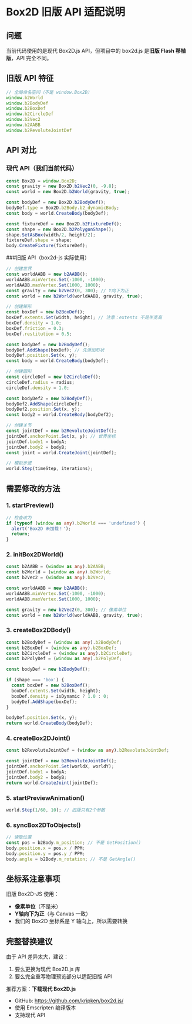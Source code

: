# Box2D 旧版 API 适配说明

## 问题
当前代码使用的是现代 Box2D.js API，但项目中的 box2d.js 是**旧版 Flash 移植版**，API 完全不同。

## 旧版 API 特征
```javascript
// 全局命名空间（不是 window.Box2D）
window.b2World
window.b2BodyDef  
window.b2BoxDef
window.b2CircleDef
window.b2Vec2
window.b2AABB
window.b2RevoluteJointDef
```

## API 对比

### 现代 API（我们当前代码）
```typescript
const Box2D = window.Box2D;
const gravity = new Box2D.b2Vec2(0, -9.8);
const world = new Box2D.b2World(gravity, true);

const bodyDef = new Box2D.b2BodyDef();
bodyDef.type = Box2D.b2Body.b2_dynamicBody;
const body = world.CreateBody(bodyDef);

const fixtureDef = new Box2D.b2FixtureDef();
const shape = new Box2D.b2PolygonShape();
shape.SetAsBox(width/2, height/2);
fixtureDef.shape = shape;
body.CreateFixture(fixtureDef);
```

###旧版 API（box2d-js 实际使用）
```javascript
// 创建世界
const worldAABB = new b2AABB();
worldAABB.minVertex.Set(-1000, -1000);
worldAABB.maxVertex.Set(1000, 1000);
const gravity = new b2Vec2(0, 300); // Y向下为正
const world = new b2World(worldAABB, gravity, true);

// 创建矩形
const boxDef = new b2BoxDef();
boxDef.extents.Set(width, height); // 注意：extents 不是半宽高
boxDef.density = 1.0;
boxDef.friction = 0.3;
boxDef.restitution = 0.5;

const bodyDef = new b2BodyDef();
bodyDef.AddShape(boxDef); // 先添加形状
bodyDef.position.Set(x, y);
const body = world.CreateBody(bodyDef);

// 创建圆形
const circleDef = new b2CircleDef();
circleDef.radius = radius;
circleDef.density = 1.0;

const bodyDef2 = new b2BodyDef();
bodyDef2.AddShape(circleDef);
bodyDef2.position.Set(x, y);
const body2 = world.CreateBody(bodyDef2);

// 创建关节
const jointDef = new b2RevoluteJointDef();
jointDef.anchorPoint.Set(x, y); // 世界坐标
jointDef.body1 = bodyA;
jointDef.body2 = bodyB;
const joint = world.CreateJoint(jointDef);

// 模拟步进
world.Step(timeStep, iterations);
```

## 需要修改的方法

### 1. startPreview()
```typescript
// 检查改为
if (typeof (window as any).b2World === 'undefined') {
  alert('Box2D 未加载！');
  return;
}
```

### 2. initBox2DWorld()
```typescript
const b2AABB = (window as any).b2AABB;
const b2World = (window as any).b2World;
const b2Vec2 = (window as any).b2Vec2;

const worldAABB = new b2AABB();
worldAABB.minVertex.Set(-1000, -1000);
worldAABB.maxVertex.Set(1000, 1000);

const gravity = new b2Vec2(0, 300); // 像素单位
const world = new b2World(worldAABB, gravity, true);
```

### 3. createBox2DBody()
```typescript
const b2BodyDef = (window as any).b2BodyDef;
const b2BoxDef = (window as any).b2BoxDef;
const b2CircleDef = (window as any).b2CircleDef;
const b2PolyDef = (window as any).b2PolyDef;

const bodyDef = new b2BodyDef();

if (shape === 'box') {
  const boxDef = new b2BoxDef();
  boxDef.extents.Set(width, height);
  boxDef.density = isDynamic ? 1.0 : 0;
  bodyDef.AddShape(boxDef);
}

bodyDef.position.Set(x, y);
return world.CreateBody(bodyDef);
```

### 4. createBox2DJoint()
```typescript
const b2RevoluteJointDef = (window as any).b2RevoluteJointDef;

const jointDef = new b2RevoluteJointDef();
jointDef.anchorPoint.Set(worldX, worldY);
jointDef.body1 = bodyA;
jointDef.body2 = bodyB;
return world.CreateJoint(jointDef);
```

### 5. startPreviewAnimation()
```typescript
world.Step(1/60, 10); // 旧版只有2个参数
```

### 6. syncBox2DToObjects()
```typescript
// 读取位置
const pos = b2Body.m_position; // 不是 GetPosition()
body.position.x = pos.x / PPM;
body.position.y = pos.y / PPM;
body.angle = b2Body.m_rotation; // 不是 GetAngle()
```

## 坐标系注意事项

旧版 Box2D-JS 使用：
- **像素单位**（不是米）
- **Y轴向下为正**（与 Canvas 一致）
- 我们的 Box2D 坐标系是 Y 轴向上，所以需要转换

## 完整替换建议

由于 API 差异太大，建议：
1. 要么更换为现代 Box2D.js 库
2. 要么完全重写物理预览部分以适配旧版 API

推荐方案：**下载现代 Box2D.js** 
- GitHub: https://github.com/kripken/box2d.js/
- 使用 Emscripten 编译版本
- 支持现代 API
